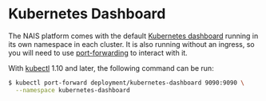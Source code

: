 # Kubernetes Dashboard

The NAIS platform comes with the default [Kubernetes dashboard](https://github.com/kubernetes/dashboard) running in its own namespace in each cluster. It is also running without an ingress, so you will need to use [port-forwarding](https://kubernetes.io/docs/tasks/access-application-cluster/port-forward-access-application-cluster/) to interact with it.

With [kubectl](https://kubernetes.io/docs/reference/kubectl/kubectl/) 1.10 and later, the following command can be run:

```bash
$ kubectl port-forward deployment/kubernetes-dashboard 9090:9090 \
  --namespace kubernetes-dashboard
```


